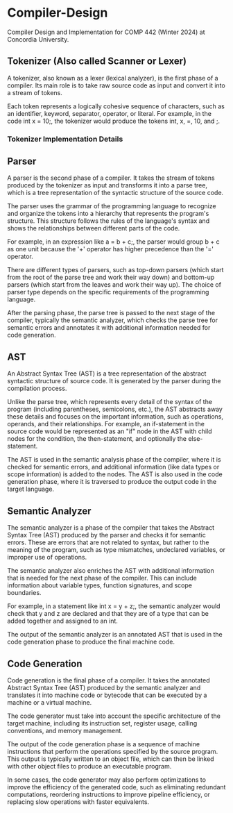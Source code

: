 # Compiler-Design
Compiler Design and Implementation for COMP 442 (Winter 2024) at Concordia University.


## Tokenizer (Also called Scanner or Lexer)
A tokenizer, also known as a lexer (lexical analyzer), is the first phase of a compiler. Its main role is to take raw source code as input and convert it into a stream of tokens.

Each token represents a logically cohesive sequence of characters, such as an identifier, keyword, separator, operator, or literal. For example, in the code int x = 10;, the tokenizer would produce the tokens int, x, =, 10, and ;.

### Tokenizer Implementation Details



## Parser

A parser is the second phase of a compiler. It takes the stream of tokens produced by the tokenizer as input and transforms it into a parse tree, which is a tree representation of the syntactic structure of the source code.

The parser uses the grammar of the programming language to recognize and organize the tokens into a hierarchy that represents the program's structure. This structure follows the rules of the language's syntax and shows the relationships between different parts of the code.

For example, in an expression like a = b + c;, the parser would group b + c as one unit because the '+' operator has higher precedence than the '=' operator.

There are different types of parsers, such as top-down parsers (which start from the root of the parse tree and work their way down) and bottom-up parsers (which start from the leaves and work their way up). The choice of parser type depends on the specific requirements of the programming language.

After the parsing phase, the parse tree is passed to the next stage of the compiler, typically the semantic analyzer, which checks the parse tree for semantic errors and annotates it with additional information needed for code generation.

## AST

An Abstract Syntax Tree (AST) is a tree representation of the abstract syntactic structure of source code. It is generated by the parser during the compilation process.

Unlike the parse tree, which represents every detail of the syntax of the program (including parentheses, semicolons, etc.), the AST abstracts away these details and focuses on the important information, such as operations, operands, and their relationships. For example, an if-statement in the source code would be represented as an "if" node in the AST with child nodes for the condition, the then-statement, and optionally the else-statement.

The AST is used in the semantic analysis phase of the compiler, where it is checked for semantic errors, and additional information (like data types or scope information) is added to the nodes. The AST is also used in the code generation phase, where it is traversed to produce the output code in the target language.

## Semantic Analyzer

The semantic analyzer is a phase of the compiler that takes the Abstract Syntax Tree (AST) produced by the parser and checks it for semantic errors. These are errors that are not related to syntax, but rather to the meaning of the program, such as type mismatches, undeclared variables, or improper use of operations.

The semantic analyzer also enriches the AST with additional information that is needed for the next phase of the compiler. This can include information about variable types, function signatures, and scope boundaries.

For example, in a statement like int x = y + z;, the semantic analyzer would check that y and z are declared and that they are of a type that can be added together and assigned to an int.

The output of the semantic analyzer is an annotated AST that is used in the code generation phase to produce the final machine code.

## Code Generation

Code generation is the final phase of a compiler. It takes the annotated Abstract Syntax Tree (AST) produced by the semantic analyzer and translates it into machine code or bytecode that can be executed by a machine or a virtual machine.

The code generator must take into account the specific architecture of the target machine, including its instruction set, register usage, calling conventions, and memory management.

The output of the code generation phase is a sequence of machine instructions that perform the operations specified by the source program. This output is typically written to an object file, which can then be linked with other object files to produce an executable program.

In some cases, the code generator may also perform optimizations to improve the efficiency of the generated code, such as eliminating redundant computations, reordering instructions to improve pipeline efficiency, or replacing slow operations with faster equivalents.